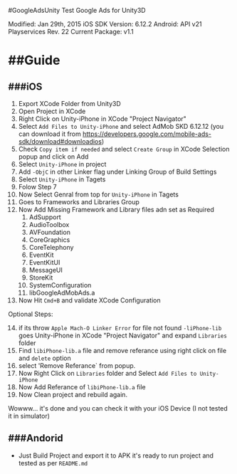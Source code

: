 #GoogleAdsUnity
Test Google Ads for Unity3D

Modified: Jan 29th, 2015
iOS SDK Version: 6.12.2
Android: API v21 Playservices Rev. 22
Current Package: v1.1

##Guide
=========
###iOS
------
1. Export XCode Folder from Unity3D
2. Open Project in XCode
3. Right Click on Unity-iPhone in XCode "Project Navigator"
4. Select `Add Files to Unity-iPhone` and select AdMob SKD 6.12.12 (you can download it from https://developers.google.com/mobile-ads-sdk/download#downloadios)
5. Check `Copy item if needed` and select `Create Group` in XCode Selection popup and click on Add
6. Select `Unity-iPhone` in project
7. Add `-ObjC` in other Linker flag under Linking Group of Build Settings
8. Select `Unity-iPhone` in Tagets
9. Folow Step 7
10. Now Select Genral from top for `Unity-iPhone` in Tagets
11. Goes to Frameworks and Libraries Group
12. Now Add Missing Framework and Library files adn set as Required
	1. AdSupport
	2. AudioToolbox
	3. AVFoundation
	4. CoreGraphics
	5. CoreTelephony
	6. EventKit
	7. EventKitUI
	8. MessageUI
	9. StoreKit
	10. SystemConfiguration
	11. libGoogleAdMobAds.a
13. Now Hit `Cmd+B` and validate XCode Configuration

Optional Steps:

14. if its throw `Apple Mach-O Linker Error` for file not found `-liPhone-lib` goes 
Unity-iPhone in XCode "Project Navigator" and expand `Libraries` folder
15. Find `libiPhone-lib.a` file and remove referance using right click on file and `delete` option
16. select 'Remove Referance` from popup.
17. Now Right Click on `Libraries` folder and Select `Add Files to Unity-iPhone`
18. Now Add Referance of `libiPhone-lib.a` file
19. Now Clean project and rebuild again.

Wowww... it's done and you can check it with your iOS Device (I not tested it in simulator)

###Andorid
----------
- Just Build Project and export it to APK it's ready to run project and tested as per `README.md`


